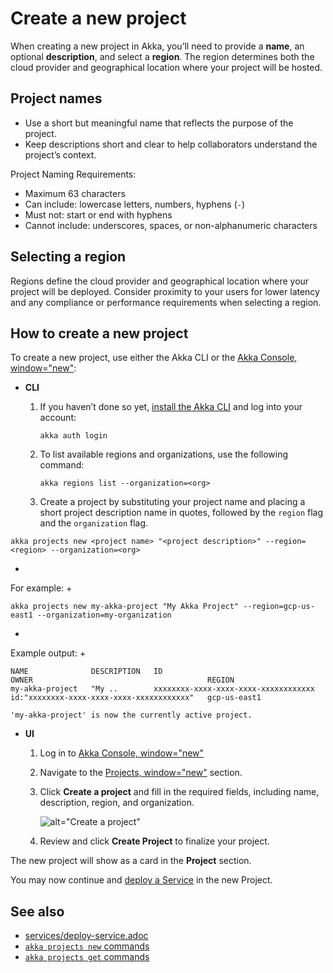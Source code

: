 # Create a new project

When creating a new project in Akka, you’ll need to provide a **name**, an optional **description**, and select a **region**. The region determines both the cloud provider and geographical location where your project will be hosted.

## Project names

* Use a short but meaningful name that reflects the purpose of the project.
* Keep descriptions short and clear to help collaborators understand the project’s context.

Project Naming Requirements:

* Maximum 63 characters
* Can include: lowercase letters, numbers, hyphens (`-`)
* Must not: start or end with hyphens
* Cannot include: underscores, spaces, or non-alphanumeric characters

## Selecting a region
Regions define the cloud provider and geographical location where your project will be deployed. Consider proximity to your users for lower latency and any compliance or performance requirements when selecting a region.

## How to create a new project

To create a new project, use either the Akka CLI or the [Akka Console, window="new"](https://console.akka.io):

* **CLI**

  1. If you haven’t done so yet, [install the Akka CLI](reference:cli/installation.adoc) and log into your account:

     ```command window
     akka auth login
     ```

  2. To list available regions and organizations, use the following command:

     ```command window
     akka regions list --organization=<org>
     ```
  3. Create a project by substituting your project name and placing a short project description name in quotes, followed by the `region` flag and the `organization` flag.

```command window
akka projects new <project name> "<project description>" --region=<region> --organization=<org>
```
+

For example:
+
```command window
akka projects new my-akka-project "My Akka Project" --region=gcp-us-east1 --organization=my-organization
```
+

Example output:
+
```
NAME              DESCRIPTION   ID                                     OWNER                                       REGION
my-akka-project   "My ..        xxxxxxxx-xxxx-xxxx-xxxx-xxxxxxxxxxxx   id:"xxxxxxxx-xxxx-xxxx-xxxx-xxxxxxxxxxxx"   gcp-us-east1

'my-akka-project' is now the currently active project.
```
* **UI**

  1. Log in to [Akka Console, window="new"](https://console.akka.io)
  2. Navigate to the [Projects, window="new"](https://console.akka.dev/projects) section.
  3. Click **Create a project** and fill in the required fields, including name, description, region, and organization.

     ![alt="Create a project"](console-create-project.png)
  4. Review and click **Create Project** to finalize your project.

The new project will show as a card in the **Project** section.

You may now continue and [deploy a Service](services/deploy-service.adoc) in the new Project.

## See also

* [services/deploy-service.adoc](services/deploy-service.adoc)
* [`akka projects new` commands](reference:cli/akka-cli/akka_projects_new.adoc#_see_also)
* [`akka projects get` commands](reference:cli/akka-cli/akka_projects_get.adoc#_see_also)
